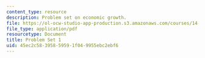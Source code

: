 ```yaml
---
content_type: resource
description: Problem set on economic growth.
file: https://ol-ocw-studio-app-production.s3.amazonaws.com/courses/14-452-economic-growth-fall-2016/45ec2c58395859591f049955ebc2ebf6_MIT14_452F16_pset1.pdf
file_type: application/pdf
resourcetype: Document
title: Problem Set 1
uid: 45ec2c58-3958-5959-1f04-9955ebc2ebf6
---
```

